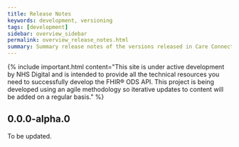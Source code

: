 ```yaml
---
title: Release Notes
keywords: development, versioning
tags: [development]
sidebar: overview_sidebar
permalink: overview_release_notes.html
summary: Summary release notes of the versions released in Care Connect API Implementation Guide
---
```


{% include important.html content="This site is under active development by NHS Digital and is intended to provide all the technical resources you need to successfully develop the FHIR&reg; ODS API. This project is being developed using an agile methodology so iterative updates to content will be added on a regular basis." %}

## 0.0.0-alpha.0 ##

To be updated.


